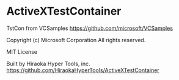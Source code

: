 # ActiveXTestContainer

TstCon from VCSamples
https://github.com/microsoft/VCSamples

Copyright (c) Microsoft Corporation
All rights reserved. 

MIT License

Built by Hiraoka Hyper Tools, inc.
https://github.com/HiraokaHyperTools/ActiveXTestContainer
